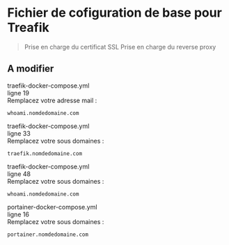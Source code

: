 # Fichier de cofiguration de base pour Treafik

> Prise en charge du certificat SSL
> Prise en charge du reverse proxy

## A modifier

traefik-docker-compose.yml  
ligne 19  
Remplacez votre adresse mail :

```
whoami.nomdedomaine.com
```

traefik-docker-compose.yml  
ligne 33  
Remplacez votre sous domaines :

```
traefik.nomdedomaine.com
```

traefik-docker-compose.yml  
ligne 48  
Remplacez votre sous domaines :

```
whoami.nomdedomaine.com
```

portainer-docker-compose.yml  
ligne 16  
Remplacez votre sous domaines :

```
portainer.nomdedomaine.com
```
